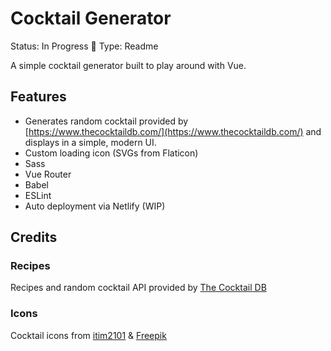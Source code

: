# Cocktail Generator
Status: In Progress 🙌
Type: Readme

A simple cocktail generator built to play around with Vue.

## Features

* Generates random cocktail provided by [https://www.thecocktaildb.com/](https://www.thecocktaildb.com/) and displays in a simple, modern UI.
* Custom loading icon (SVGs from Flaticon)
* Sass
* Vue Router
* Babel
* ESLint
* Auto deployment via Netlify (WIP)

## Credits

### Recipes
Recipes and random cocktail API provided by [The Cocktail DB](https://www.thecocktaildb.com/)

### Icons
Cocktail icons from [itim2101](https://www.flaticon.com/authors/itim2101) & [Freepik](https://www.flaticon.com/authors/freepik)

